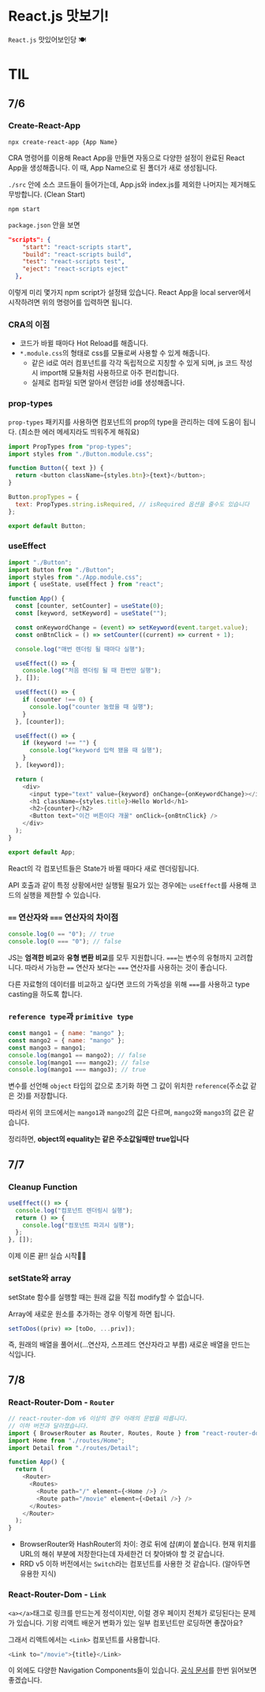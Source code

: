 # React.js 맛보기!

`React.js` 맛있어보인당 🍽️

# TIL

## 7/6

### Create-React-App

```
npx create-react-app {App Name}
```

CRA 명령어를 이용해 React App을 만들면 자동으로 다양한 설정이 완료된 React App을 생성해줍니다. 이 때, App Name으로 된 폴더가 새로 생성됩니다.

`./src` 안에 소스 코드들이 들어가는데, App.js와 index.js를 제외한 나머지는 제거해도 무방합니다. (Clean Start)

```
npm start
```

`package.json` 안을 보면

```json
"scripts": {
    "start": "react-scripts start",
    "build": "react-scripts build",
    "test": "react-scripts test",
    "eject": "react-scripts eject"
  },
```

이렇게 미리 몇가지 npm script가 설정돼 있습니다. React App을 local server에서 시작하려면 위의 명령어를 입력하면 됩니다.

### CRA의 이점

- 코드가 바뀔 때마다 Hot Reload를 해줍니다.
- `*.module.css`의 형태로 css를 모듈로써 사용할 수 있게 해줍니다.
  - 같은 id로 여러 컴포넌트를 각각 독립적으로 지칭할 수 있게 되며, js 코드 작성시 import해 모듈처럼 사용하므로 아주 편리합니다.
  - 실제로 컴파일 되면 알아서 랜덤한 id를 생성해줍니다.

### prop-types

`prop-types` 패키지를 사용하면 컴포넌트의 prop의 type을 관리하는 데에 도움이 됩니다. (최소한 에러 메세지라도 띄워주게 해줘요)

```javascript
import PropTypes from "prop-types";
import styles from "./Button.module.css";

function Button({ text }) {
  return <button className={styles.btn}>{text}</button>;
}

Button.propTypes = {
  text: PropTypes.string.isRequired, // isRequired 옵션을 줄수도 있습니다
};

export default Button;
```

### useEffect

```javascript
import "./Button";
import Button from "./Button";
import styles from "./App.module.css";
import { useState, useEffect } from "react";

function App() {
  const [counter, setCounter] = useState(0);
  const [keyword, setKeyword] = useState("");

  const onKeywordChange = (event) => setKeyword(event.target.value);
  const onBtnClick = () => setCounter((current) => current + 1);

  console.log("매번 렌더링 될 때마다 실행");

  useEffect(() => {
    console.log("처음 렌더링 될 때 한번만 실행");
  }, []);

  useEffect(() => {
    if (counter !== 0) {
      console.log("counter 눌렸을 때 실행");
    }
  }, [counter]);

  useEffect(() => {
    if (keyword !== "") {
      console.log("keyword 입력 됐을 때 실행");
    }
  }, [keyword]);

  return (
    <div>
      <input type="text" value={keyword} onChange={onKeywordChange}></input>
      <h1 className={styles.title}>Hello World</h1>
      <h2>{counter}</h2>
      <Button text="이건 버튼이다 개꿀" onClick={onBtnClick} />
    </div>
  );
}

export default App;
```

React의 각 컴포넌트들은 State가 바뀔 때마다 새로 렌더링됩니다.

API 호출과 같이 특정 상황에서만 실행될 필요가 있는 경우에는 `useEffect`를 사용해 코드의 실행을 제한할 수 있습니다.

### `==` 연산자와 `===` 연산자의 차이점

```javascript
console.log(0 == "0"); // true
console.log(0 === "0"); // false
```

JS는 **엄격한 비교**와 **유형 변환 비교**를 모두 지원합니다. `===`는 변수의 유형까지 고려합니다. 따라서 가능한 `==` 연산자 보다는 `===` 연산자를 사용하는 것이 좋습니다.

다른 자료형의 데이터를 비교하고 싶다면 코드의 가독성을 위해 `===`를 사용하고 type casting을 하도록 합니다.

### `reference type`과 `primitive type`

```javascript
const mango1 = { name: "mango" };
const mango2 = { name: "mango" };
const mango3 = mango1;
console.log(mango1 == mango2); // false
console.log(mango1 === mango2); // false
console.log(mango1 === mango3); // true
```

변수를 선언해 `object` 타입의 값으로 초기화 하면 그 값이 위치한 `reference`(주소값 같은 것)를 저장합니다.

따라서 위의 코드에서는 `mango1`과 `mango2`의 값은 다르며, `mango2`와 `mango3`의 값은 같습니다.

정리하면, **object의 equality는 같은 주소값일때만 true입니다**

## 7/7

### Cleanup Function

```javascript
useEffect(() => {
  console.log("컴포넌트 렌더링시 실행");
  return () => {
    console.log("컴포넌트 파괴시 실행");
  };
}, []);
```

이제 이론 끝!! 실습 시작🚀🚀

### setState와 array

setState 함수를 실행할 때는 원래 값을 직접 modify할 수 없습니다.

Array에 새로운 원소를 추가하는 경우 이렇게 하면 됩니다.

```javascript
setToDos((priv) => [toDo, ...priv]);
```

즉, 원래의 배열을 풀어서(...연산자, 스프레드 연산자라고 부름) 새로운 배열을 만드는 식입니다.

## 7/8

### React-Router-Dom - `Router`

```javascript
// react-router-dom v6 이상의 경우 아래의 문법을 따릅니다.
// 이하 버전과 달라졌습니다.
import { BrowserRouter as Router, Routes, Route } from "react-router-dom";
import Home from "./routes/Home";
import Detail from "./routes/Detail";

function App() {
  return (
    <Router>
      <Routes>
        <Route path="/" element={<Home />} />
        <Route path="/movie" element={<Detail />} />
      </Routes>
    </Router>
  );
}
```

- BrowserRouter와 HashRouter의 차이: 경로 뒤에 샵(#)이 붙습니다. 현재 위치를 URL의 해쉬 부분에 저장한다는데 자세한건 더 찾아봐야 할 것 같습니다.
- RRD v5 이하 버전에서는 `Switch`라는 컴포넌트를 사용한 것 같습니다. (알아두면 유용한 지식)

### React-Router-Dom - `Link`

`<a></a>`태그로 링크를 만드는게 정석이지만, 이럴 경우 페이지 전체가 로딩된다는 문제가 있습니다. 기왕 리액트 배운거 변화가 있는 일부 컴포넌트만 로딩하면 좋잖아요?

그래서 리액트에서는 `<Link>` 컴포넌트를 사용합니다.

```javascript
<Link to="/movie">{title}</Link>
```

이 외에도 다양한 Navigation Components들이 있습니다. [공식 문서](https://v5.reactrouter.com/web/guides/primary-components)를 한번 읽어보면 좋겠습니다.
